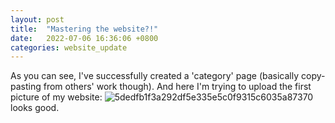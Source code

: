 ```yaml
---
layout: post
title:  "Mastering the website?!"
date:   2022-07-06 16:36:06 +0800
categories: website_update
---
```

As you can see, I've successfully created a 'category' page (basically copy-pasting from others' work though).
And here I'm trying to upload the first picture of my website:
![5dedfb1f3a292df5e335e5c0f9315c6035a87370](https://user-images.githubusercontent.com/60023638/177532544-b75b6af8-8d19-4431-91c0-e7973c44867a.jpg)
looks good.
